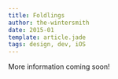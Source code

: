 ```yaml
---
title: Foldlings
author: the-wintersmith
date: 2015-01
template: article.jade
tags: design, dev, iOS
---
```


More information coming soon!